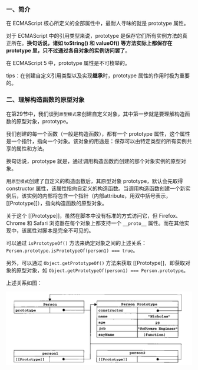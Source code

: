 
### 一、简介

在 ECMAScript 核心所定义的全部属性中，最耐人寻味的就是 prototype 属性。

对于 ECMAScript 中的引用类型来说，prototype 是保存它们所有实例方法的真正所在。**换句话说，诸如 toString() 和 valueOf() 等方法实际上都保存在 prototype 里，只不过通过各自对象的实例访问罢了**。

在 ECMAScript 5 中，prototype 属性是不可枚举的。

tips：在创建自定义引用类型以及实现**继承**时，prototype 属性的作用时极为重要的。

### 二、理解构造函数的原型对象

在第29节中，我们谈到`原型模式`来创建自定义对象，其中第一步就是要理解构造函数的原型对象，prototype。

我们创建的每一个函数（一般是构造函数），都有一个 prototype 属性，这个属性是一个指针，指向一个对象。该对象的用途是：保存可以由特定类型的所有实例共享的属性和方法。

换句话说，prototype 就是，通过调用构造函数而创建的那个对象实例的原型对象。

用`原型模式`创建了自定义的构造函数后，其原型对象 prototype，默认会先取得 constructor 属性，该属性指向自定义的构造函数。当调用构造函数创建一个新实例后，该实例的内部将包含一个指针（内部attribute，用双中括号表示，\[\[Prototype\]\]），指向构造函数的原型对象。

关于这个 \[\[Prototype\]\]，虽然在脚本中没有标准的方式访问它，但 Firefox、Chrome 和 Safari 浏览器在每个对象上都支持一个 `__proto__` 属性。而在其他实现中，该属性对脚本是完全不可见的。

可以通过 `isPrototypeOf()` 方法来确定对象之间的上述关系： `Person.prototype.isPrototypeOf(person1) === true`。

另外，可以通过 `Object.getPrototypeOf()` 方法来获取 \[\[Prototype\]\]，即获取对象的原型对象，如 `Object.getPrototypeOf(person1) === Person.prototype`。

上述关系如图：

![](https://github.com/hoanFir/blogs/blob/master/JavaScript%20%E5%9F%BA%E7%A1%80/images/%E6%88%AA%E5%B1%8F2020-02-16%E4%B8%8B%E5%8D%887.22.52.png?raw=true)



